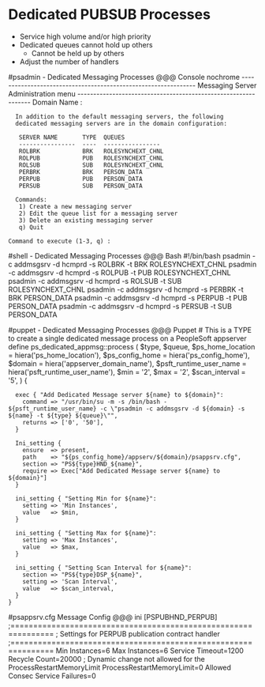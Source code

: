 <!SLIDE>
# Dedicated PUBSUB Processes
* Service high volume and/or high priority
* Dedicated queues cannot hold up others
  * Cannot be held up by others
* Adjust the number of handlers

<!SLIDE[tpl=none]>
#psadmin - Dedicated Messaging Processes
    @@@ Console nochrome
    ---------------------------------------------------------------
                  Messaging Server Administration menu
    ---------------------------------------------------------------
      Domain Name : <domain>

      In addition to the default messaging servers, the following
      dedicated messaging servers are in the domain configuration:

       SERVER NAME       TYPE  QUEUES
       ----------------  ----  ----------------
       ROLBRK            BRK   ROLESYNCHEXT_CHNL
       ROLPUB            PUB   ROLESYNCHEXT_CHNL
       ROLSUB            SUB   ROLESYNCHEXT_CHNL
       PERBRK            BRK   PERSON_DATA
       PERPUB            PUB   PERSON_DATA
       PERSUB            SUB   PERSON_DATA

      Commands:
       1) Create a new messaging server
       2) Edit the queue list for a messaging server
       3) Delete an existing messaging server
       q) Quit

    Command to execute (1-3, q) :

<!SLIDE>
#shell - Dedicated Messaging Processes
    @@@ Bash
    #!/bin/bash
    psadmin -c addmsgsrv -d hcmprd -s ROLBRK -t BRK ROLESYNCHEXT_CHNL
    psadmin -c addmsgsrv -d hcmprd -s ROLPUB -t PUB ROLESYNCHEXT_CHNL
    psadmin -c addmsgsrv -d hcmprd -s ROLSUB -t SUB ROLESYNCHEXT_CHNL
    psadmin -c addmsgsrv -d hcmprd -s PERBRK -t BRK PERSON_DATA
    psadmin -c addmsgsrv -d hcmprd -s PERPUB -t PUB PERSON_DATA
    psadmin -c addmsgsrv -d hcmprd -s PERSUB -t SUB PERSON_DATA

<!SLIDE small>
#puppet - Dedicated Messaging Processes
    @@@ Puppet
    # This is a TYPE to create a single dedicated message process on a PeopleSoft appserver
    define ps_dedicated_appmsg::process (
      $type,
      $queue,
      $ps_home_location       = hiera('ps_home_location'),
      $ps_config_home         = hiera('ps_config_home'),
      $domain                 = hiera('appserver_domain_name'),
      $psft_runtime_user_name = hiera('psft_runtime_user_name'),
      $min                    = '2',
      $max                    = '2',
      $scan_interval          = '5',
    ) {
    
      exec { "Add Dedicated Message server ${name} to ${domain}":
        command => "/usr/bin/su -m -s /bin/bash - ${psft_runtime_user_name} -c \"psadmin -c addmsgsrv -d ${domain} -s ${name} -t ${type} ${queue}\"",
        returns => ['0', '50'],
      }
    
      Ini_setting {
        ensure  => present,
        path    => "${ps_config_home}/appserv/${domain}/psappsrv.cfg",
        section => "PS${type}HND_${name}",
        require => Exec["Add Dedicated Message server ${name} to ${domain}"]
      }
    
      ini_setting { "Setting Min for ${name}":
        setting => 'Min Instances',
        value   => $min,
      }
    
      ini_setting { "Setting Max for ${name}":
        setting => 'Max Instances',
        value   => $max,
      }
    
      ini_setting { "Setting Scan Interval for ${name}":
        section => "PS${type}DSP_${name}",
        setting => 'Scan Interval',
        value   => $scan_interval,
      }
    }

<!SLIDE>
#psappsrv.cfg Message Config
    @@@ ini
    [PSPUBHND_PERPUB]
    ;===============================================================
    ; Settings for PERPUB publication contract handler
    ;===============================================================
    Min Instances=6
    Max Instances=6
    Service Timeout=1200
    Recycle Count=20000
    ; Dynamic change not allowed for the ProcessRestartMemoryLimit
    ProcessRestartMemoryLimit=0
    Allowed Consec Service Failures=0
